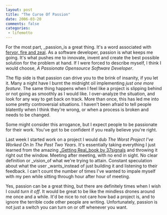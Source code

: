 ```yaml
---
layout: post
title: "The Curse Of Passion"
date: 2006-03-20
comments: false
categories:
 - lifemotto
---
```


For the most part, _passion_is a great thing. It's a word associated with [fervor, fire and zeal](http://dictionary.reference.com/search?q=passion). As a software developer, passion is what keeps me going. It's what pushes me to innovate, invent and create the best possible solution for the problem at hand. If I were forced to describe myself, I think I would choose, _A Passionate Opensource Software Developer_.

   
   
The flip side is that passion can drive you to the brink of insanity, if you let it. Many a night have I burnt the midnight oil implementing _just one more feature_. The same thing happens when I feel like a project is slipping behind or not going as smoothly as I would like. I over-analyze the situation, and look for any way to get back on track. More than once, this has led me into some pretty controversial situations. I haven't been afraid to tell people blatently when I think they're wrong, or when a process is broken and needs to be changed.

   
   
Some might consider this arrogance, but I expect people to be passionate for their work. You've got to be confident if you really believe you're right.

   
   
Last week I started work on a project I would dub _The Worst Project I've Worked On In The Past Two Years_. It's essentially taking everything I just learned from the amazing [_Getting Real_book by 37signals](https://gettingreal.37signals.com/) and throwing it right out the window. Meeting after meeting, with no end in sight. No clear definition or _vision_of what we're trying to attain. Constant speculation about what the user _wants_instead of just building it and listening to their feedback. I can't count the number of times I've wanted to impale myself with my pen while sitting through hour after hour of meeting.

   
   
Yes, passion can be a great thing, but there are definitely times when I wish I could _turn it off_. It would be great to be like the mindless drones around me once and a while. It'd be nice to not care how bad a project is, and to ignore the terrible code other people are writing. Unfortunately, passion is not just a switch you can turn on or off whenever you want.


